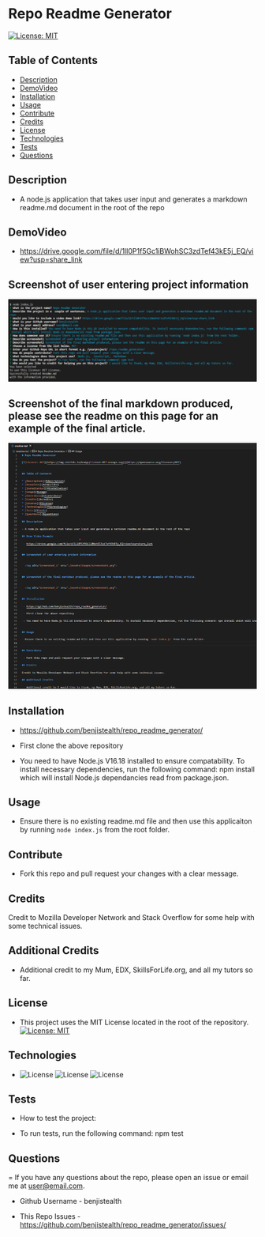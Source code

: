# Repo Readme Generator
                       
[![License: MIT](https://img.shields.io/badge/License-MIT-orange.svg)](https://opensource.org/licenses/MIT)


## Table of Contents

* [Description](#description)
* [DemoVideo](#demovideo)
* [Installation](#installation)
* [Usage](#usage)
* [Contribute](#contribute)
* [Credits](#credits)
* [License](#license)
* [Technologies](#technologies)
* [Tests](#tests)
* [Questions](#questions)

## Description

- A node.js application that takes user input and generates a markdown readme.md document in the root of the repo

## DemoVideo

 - https://drive.google.com/file/d/1ll0P1f5Gc1iBWohSC3zdTef43kE5j_EQ/view?usp=share_link


## Screenshot of user entering project information

    
  <img alt="Screenshot_1" src="./assets/images/screenshot1.png">


## Screenshot of the final markdown produced, please see the readme on this page for an example of the final article.


  <img alt="Screenshot_2" src="./assets/images/screenshot2.png">


## Installation

 - https://github.com/benjistealth/repo_readme_generator/

 - First clone the above repository

 - You need to have Node.js V16.18 installed to ensure compatability. To install necessary dependencies, run the following command: npm install which will install Node.js dependancies read from package.json.


## Usage

- Ensure there is no existing readme.md file and then use this applicaiton by running `node index.js` from the root folder.


## Contribute

 - Fork this repo and pull request your changes with a clear message.

## Credits

Credit to Mozilla Developer Network and Stack Overflow for some help with some technical issues.

## Additional Credits

 - Additional credit to my Mum, EDX, SkillsForLife.org, and all my tutors so far.

## License

 - This project  uses the MIT License located in the root of the repository. [![License: MIT](https://img.shields.io/badge/License-MIT-orange.svg)](https://opensource.org/licenses/MIT) 

## Technologies

 -  ![License](https://img.shields.io/badge/Lang-Node.js-orange) ![License](https://img.shields.io/badge/Lang-JavaScript-purple) ![License](https://img.shields.io/badge/Lang-Markdown-green)

## Tests
 - How to test the project:

 - To run tests, run the following command: npm test

## Questions
 = If you have any questions about the repo, please open an issue or email me at user@email.com.

 - Github Username - benjistealth

 - This Repo Issues - https://github.com/benjistealth/repo_readme_generator/issues/

